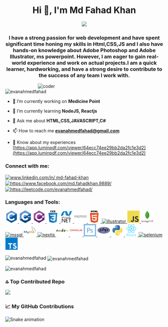 <h1 align="center">Hi 👋, I'm Md Fahad Khan</h1>
<div align="center"> <img src="https://raw.githubusercontent.com/EvanAhmedFahad/EvanAhmedFahad/main/cover.png"> </div>
<h3 align="center" >I have a strong passion for web development and have spent significant time honing my skills in Html,CSS,JS and I also have hands-on knowledge about Adobe Photoshop and Adobe Illustrator, ms powerpoint. However, I am eager to gain real-world experience and work on actual projects.I am a quick learner, hardworking, and have a strong desire to contribute to the success of any team I work with.</h3>
<img align="right" alt="coder" width="400"  src="https://raw.githubusercontent.com/EvanAhmedFahad/EvanAhmedFahad/main/coder.gif"> 
<p align="left"> <img src="https://komarev.com/ghpvc/?username=evanahmedfahad&label=Profile%20views&color=0e75b6&style=flat" alt="evanahmedfahad" /> </p>

- 🔭 I’m currently working on **Medicine Point**

- 🌱 I’m currently learning **NodeJS, Reactjs**

- 💬 Ask me about **HTML,CSS,JAVASCRIPT,C#**

- 📫 How to reach me **evanahmedfahad@gmail.com**

- 📄 Know about my experiences [https://app.luminpdf.com/viewer/64ecc74ee29bb2da2fc1e3d2](https://app.luminpdf.com/viewer/64ecc74ee29bb2da2fc1e3d2)

<h3 align="left">Connect with me:</h3>
<p align="left">
<a href="https://linkedin.com/in/www.linkedin.com/in/ md-fahad-khan" target="blank"><img align="center" src="https://raw.githubusercontent.com/rahuldkjain/github-profile-readme-generator/master/src/images/icons/Social/linked-in-alt.svg" alt="www.linkedin.com/in/ md-fahad-khan" height="30" width="40" /></a>
<a href="https://fb.com/https://www.facebook.com/md.fahadkhan.9889/" target="blank"><img align="center" src="https://raw.githubusercontent.com/rahuldkjain/github-profile-readme-generator/master/src/images/icons/Social/facebook.svg" alt="https://www.facebook.com/md.fahadkhan.9889/" height="30" width="40" /></a>
<a href="https://www.leetcode.com/https://leetcode.com/evanahmedfahad/" target="blank"><img align="center" src="https://raw.githubusercontent.com/rahuldkjain/github-profile-readme-generator/master/src/images/icons/Social/leet-code.svg" alt="https://leetcode.com/evanahmedfahad/" height="30" width="40" /></a>
</p>

<h3 align="left">Languages and Tools:</h3>
<p align="left"> <a href="https://www.cprogramming.com/" target="_blank" rel="noreferrer"> <img src="https://raw.githubusercontent.com/devicons/devicon/master/icons/c/c-original.svg" alt="c" width="40" height="40"/> </a> <a href="https://www.w3schools.com/cpp/" target="_blank" rel="noreferrer"> <img src="https://raw.githubusercontent.com/devicons/devicon/master/icons/cplusplus/cplusplus-original.svg" alt="cplusplus" width="40" height="40"/> </a> <a href="https://www.w3schools.com/cs/" target="_blank" rel="noreferrer"> <img src="https://raw.githubusercontent.com/devicons/devicon/master/icons/csharp/csharp-original.svg" alt="csharp" width="40" height="40"/> </a> <a href="https://www.w3schools.com/css/" target="_blank" rel="noreferrer"> <img src="https://raw.githubusercontent.com/devicons/devicon/master/icons/css3/css3-original-wordmark.svg" alt="css3" width="40" height="40"/> </a> <a href="https://dotnet.microsoft.com/" target="_blank" rel="noreferrer"> <img src="https://raw.githubusercontent.com/devicons/devicon/master/icons/dot-net/dot-net-original-wordmark.svg" alt="dotnet" width="40" height="40"/> </a> <a href="https://expressjs.com" target="_blank" rel="noreferrer"> <img src="https://raw.githubusercontent.com/devicons/devicon/master/icons/express/express-original-wordmark.svg" alt="express" width="40" height="40"/> </a> <a href="https://www.w3.org/html/" target="_blank" rel="noreferrer"> <img src="https://raw.githubusercontent.com/devicons/devicon/master/icons/html5/html5-original-wordmark.svg" alt="html5" width="40" height="40"/> </a> <a href="https://www.adobe.com/in/products/illustrator.html" target="_blank" rel="noreferrer"> <img src="https://www.vectorlogo.zone/logos/adobe_illustrator/adobe_illustrator-icon.svg" alt="illustrator" width="40" height="40"/> </a> <a href="https://developer.mozilla.org/en-US/docs/Web/JavaScript" target="_blank" rel="noreferrer"> <img src="https://raw.githubusercontent.com/devicons/devicon/master/icons/javascript/javascript-original.svg" alt="javascript" width="40" height="40"/> </a> <a href="https://www.mongodb.com/" target="_blank" rel="noreferrer"> <img src="https://raw.githubusercontent.com/devicons/devicon/master/icons/mongodb/mongodb-original-wordmark.svg" alt="mongodb" width="40" height="40"/> </a> <a href="https://www.microsoft.com/en-us/sql-server" target="_blank" rel="noreferrer"> <img src="https://www.svgrepo.com/show/303229/microsoft-sql-server-logo.svg" alt="mssql" width="40" height="40"/> </a> <a href="https://www.mysql.com/" target="_blank" rel="noreferrer"> <img src="https://raw.githubusercontent.com/devicons/devicon/master/icons/mysql/mysql-original-wordmark.svg" alt="mysql" width="40" height="40"/> </a> <a href="https://nextjs.org/" target="_blank" rel="noreferrer"> <img src="https://cdn.worldvectorlogo.com/logos/nextjs-2.svg" alt="nextjs" width="40" height="40"/> </a> <a href="https://nodejs.org" target="_blank" rel="noreferrer"> <img src="https://raw.githubusercontent.com/devicons/devicon/master/icons/nodejs/nodejs-original-wordmark.svg" alt="nodejs" width="40" height="40"/> </a> <a href="https://www.oracle.com/" target="_blank" rel="noreferrer"> <img src="https://raw.githubusercontent.com/devicons/devicon/master/icons/oracle/oracle-original.svg" alt="oracle" width="40" height="40"/> </a> <a href="https://www.photoshop.com/en" target="_blank" rel="noreferrer"> <img src="https://raw.githubusercontent.com/devicons/devicon/master/icons/photoshop/photoshop-line.svg" alt="photoshop" width="40" height="40"/> </a> <a href="https://www.php.net" target="_blank" rel="noreferrer"> <img src="https://raw.githubusercontent.com/devicons/devicon/master/icons/php/php-original.svg" alt="php" width="40" height="40"/> </a> <a href="https://www.python.org" target="_blank" rel="noreferrer"> <img src="https://raw.githubusercontent.com/devicons/devicon/master/icons/python/python-original.svg" alt="python" width="40" height="40"/> </a> <a href="https://reactjs.org/" target="_blank" rel="noreferrer"> <img src="https://raw.githubusercontent.com/devicons/devicon/master/icons/react/react-original-wordmark.svg" alt="react" width="40" height="40"/> </a> <a href="https://www.selenium.dev" target="_blank" rel="noreferrer"> <img src="https://raw.githubusercontent.com/detain/svg-logos/780f25886640cef088af994181646db2f6b1a3f8/svg/selenium-logo.svg" alt="selenium" width="40" height="40"/> </a> <a href="https://www.typescriptlang.org/" target="_blank" rel="noreferrer"> <img src="https://raw.githubusercontent.com/devicons/devicon/master/icons/typescript/typescript-original.svg" alt="typescript" width="40" height="40"/> </a> </p>

<p><img align="left" src="https://github-readme-stats.vercel.app/api/top-langs?username=evanahmedfahad&show_icons=true&locale=en&layout=compact" alt="evanahmedfahad" /></p>

<p>&nbsp;<img align="center" src="https://github-readme-stats.vercel.app/api?username=evanahmedfahad&show_icons=true&locale=en" alt="evanahmedfahad" /></p>

<p><img align="center" src="https://github-readme-streak-stats.herokuapp.com/?user=evanahmedfahad&" alt="evanahmedfahad" /></p>



### 🔝 Top Contributed Repo
![](https://github-contributor-stats.vercel.app/api?username=EvanAhmedFahad&limit=5&theme=flat&combine_all_yearly_contributions=true)

### 📈 My GitHub Contributions
![Snake animation](https://github.com/jaiswaladi246/EvanAhmedFahad/blob/output/github-contribution-grid-snake.svg)
